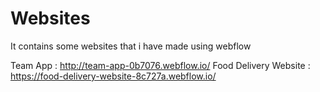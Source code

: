 # Websites
It contains some websites that i have made using webflow

Team App : http://team-app-0b7076.webflow.io/
Food Delivery Website : https://food-delivery-website-8c727a.webflow.io/
